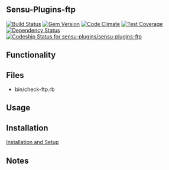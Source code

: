 ## Sensu-Plugins-ftp

[ ![Build Status](https://travis-ci.org/sensu-plugins/sensu-plugins-ftp.svg?branch=master)](https://travis-ci.org/sensu-plugins/sensu-plugins-ftp)
[![Gem Version](https://badge.fury.io/rb/sensu-plugins-ftp.svg)](http://badge.fury.io/rb/sensu-plugins-ftp)
[![Code Climate](https://codeclimate.com/github/sensu-plugins/sensu-plugins-ftp/badges/gpa.svg)](https://codeclimate.com/github/sensu-plugins/sensu-plugins-ftp)
[![Test Coverage](https://codeclimate.com/github/sensu-plugins/sensu-plugins-ftp/badges/coverage.svg)](https://codeclimate.com/github/sensu-plugins/sensu-plugins-ftp)
[![Dependency Status](https://gemnasium.com/sensu-plugins/sensu-plugins-ftp.svg)](https://gemnasium.com/sensu-plugins/sensu-plugins-ftp)
[ ![Codeship Status for sensu-plugins/sensu-plugins-ftp](https://codeship.com/projects/8355b200-ea2c-0132-eecc-32dfa18a9fce/status?branch=master)](https://codeship.com/projects/83056)

## Functionality

## Files
 * bin/check-ftp.rb

## Usage

## Installation

[Installation and Setup](https://github.com/sensu-plugins/documentation/blob/master/user_docs/installation_instructions.md)

## Notes
